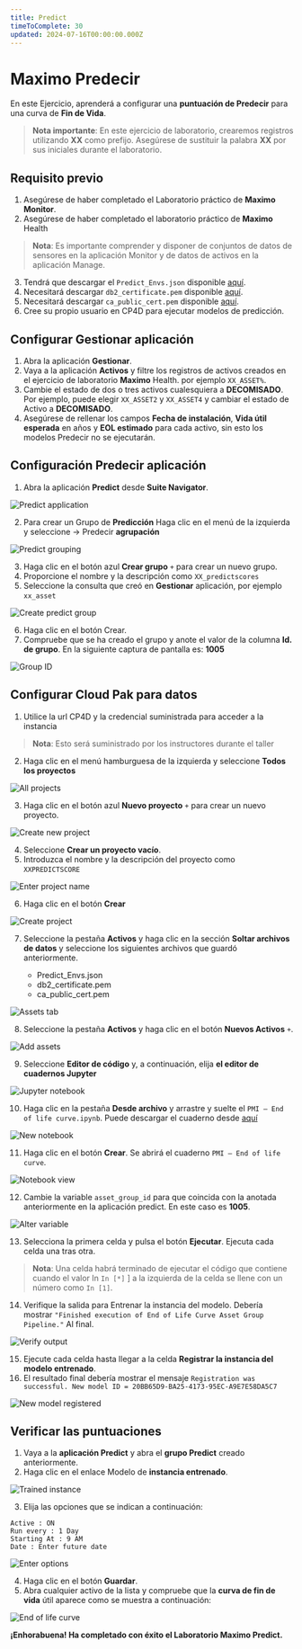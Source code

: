 ```yaml
---
title: Predict
timeToComplete: 30
updated: 2024-07-16T00:00:00.000Z
---
```


# Maximo Predecir

En este Ejercicio, aprenderá a configurar una **puntuación de Predecir** para una curva de **Fin de Vida**.

> **Nota importante**: En este ejercicio de laboratorio, crearemos registros utilizando **XX** como prefijo. Asegúrese de sustituir la palabra **XX** por sus iniciales durante el laboratorio.

## Requisito previo

1. Asegúrese de haber completado el Laboratorio práctico de **Maximo Monitor**.
2. Asegúrese de haber completado el laboratorio práctico de **Maximo** Health

> **Nota**: Es importante comprender y disponer de conjuntos de datos de sensores en la aplicación Monitor y de datos de activos en la aplicación Manage.

3. Tendrá que descargar el `Predict_Envs.json` disponible [aquí](https://github.com/cloud-native-toolkit/mas-workshop/blob/main/Content/Health%20%2B%20Predict/Lab%20Exercises/Predict_Envs.json).
4. Necesitará descargar `db2_certificate.pem` disponible [aquí](https://github.com/cloud-native-toolkit/mas-workshop/blob/main/Content/Health%20%2B%20Predict/Lab%20Exercises/db2_certificate.pem).
5. Necesitará descargar `ca_public_cert.pem` disponible [aquí](https://github.com/cloud-native-toolkit/mas-workshop/blob/main/Content/Health%20%2B%20Predict/Lab%20Exercises/ca_public_cert.pem).
6. Cree su propio usuario en CP4D para ejecutar modelos de predicción.

## Configurar Gestionar aplicación

1. Abra la aplicación **Gestionar**.
2. Vaya a la aplicación **Activos** y filtre los registros de activos creados en el ejercicio de laboratorio **Maximo** Health. por ejemplo `XX_ASSET%`.
3. Cambie el estado de dos o tres activos cualesquiera a **DECOMISADO**. Por ejemplo, puede elegir `XX_ASSET2` y `XX_ASSET4` y cambiar el estado de Activo a **DECOMISADO**.
4. Asegúrese de rellenar los campos **Fecha de instalación**, **Vida útil esperada** en años y **EOL estimado** para cada activo, sin esto los modelos Predecir no se ejecutarán.

## Configuración Predecir aplicación

1. Abra la aplicación **Predict** desde **Suite Navigator**.

![Predict application](./images/PREDICT/000.png)

2. Para crear un Grupo de **Predicción** Haga clic en el menú de la izquierda y seleccione -> Predecir **agrupación**

![Predict grouping](./images/PREDICT/001.png)

3. Haga clic en el botón azul **Crear grupo** `+` para crear un nuevo grupo.
4. Proporcione el nombre y la descripción como `XX_predictscores`
5. Seleccione la consulta que creó en **Gestionar** aplicación, por ejemplo `xx_asset`

![Create predict group](./images/PREDICT/002.png)

6. Haga clic en el botón Crear.
7. Compruebe que se ha creado el grupo y anote el valor de la columna **Id. de grupo**. En la siguiente captura de pantalla es: **1005**

![Group ID](./images/PREDICT/003.png)

## Configurar Cloud Pak para datos

1. Utilice la url CP4D y la credencial suministrada para acceder a la instancia

> **Nota**: Esto será suministrado por los instructores durante el taller

2. Haga clic en el menú hamburguesa de la izquierda y seleccione **Todos los proyectos**

![All projects](./images/PREDICT/004.jpg)

3. Haga clic en el botón azul **Nuevo proyecto** `+` para crear un nuevo proyecto.

![Create new project](./images/PREDICT/005.png)

4. Seleccione **Crear un proyecto vacío**.
5. Introduzca el nombre y la descripción del proyecto como `XXPREDICTSCORE`

![Enter project name](./images/PREDICT/006.png)

6. Haga clic en el botón **Crear**

![Create project](./images/PREDICT/007.png)

7. Seleccione la pestaña **Activos** y haga clic en la sección **Soltar archivos de datos** y seleccione los siguientes archivos que guardó anteriormente.

   - Predict_Envs.json
   - db2_certificate.pem
   - ca_public_cert.pem

![Assets tab](./images/PREDICT/008.png)

8. Seleccione la pestaña **Activos** y haga clic en el botón **Nuevos Activos** `+`.

![Add assets](./images/PREDICT/009.png)

9. Seleccione **Editor de código** y, a continuación, elija **el editor de cuadernos Jupyter**

![Jupyter notebook](./images/PREDICT/010.png)

10. Haga clic en la pestaña **Desde archivo** y arrastre y suelte el `PMI – End of life curve.ipynb`. Puede descargar el cuaderno desde [aquí](https://github.com/cloud-native-toolkit/mas-workshop/blob/main/Content/Health%20%2B%20Predict/Lab%20Exercises/PMI%20-%20End%20of%20Life%20Curve.ipynb)

![New notebook](./images/PREDICT/011.png)

11. Haga clic en el botón **Crear**. Se abrirá el cuaderno `PMI – End of life curve`.

![Notebook view](./images/PREDICT/012.png)

12. Cambie la variable `asset_group_id` para que coincida con la anotada anteriormente en la aplicación predict. En este caso es **1005**.

![Alter variable](./images/PREDICT/013.png)

13. Selecciona la primera celda y pulsa el botón **Ejecutar**. Ejecuta cada celda una tras otra.

> **Nota**: Una celda habrá terminado de ejecutar el código que contiene cuando el valor In `In [*]` ] a la izquierda de la celda se llene con un número como `In [1]`.

14. Verifique la salida para Entrenar la instancia del modelo. Debería mostrar `"Finished execution of End of Life Curve Asset Group Pipeline."` Al final.

![Verify output](./images/PREDICT/014.png)

15. Ejecute cada celda hasta llegar a la celda **Registrar la instancia del modelo entrenado**.
16. El resultado final debería mostrar el mensaje `Registration was successful. New model ID = 20BB65D9-BA25-4173-95EC-A9E7E58DA5C7`

![New model registered](./images/PREDICT/015.png)

## Verificar las puntuaciones

1. Vaya a la **aplicación Predict** y abra el **grupo Predict** creado anteriormente.
2. Haga clic en el enlace Modelo de **instancia entrenado**.

![Trained instance](./images/PREDICT/016.png)

3. Elija las opciones que se indican a continuación:

```text
Active : ON
Run every : 1 Day
Starting At : 9 AM
Date : Enter future date
```

![Enter options](./images/PREDICT/017.png)

4. Haga clic en el botón **Guardar**.
5. Abra cualquier activo de la lista y compruebe que la **curva de fin de vida** útil aparece como se muestra a continuación:

![End of life curve](./images/PREDICT/018.png)

**¡Enhorabuena! Ha completado con éxito el Laboratorio Maximo Predict.**
